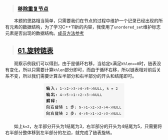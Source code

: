 > ### [移除重复节点](https://leetcode-cn.com/problems/remove-duplicate-node-lcci/)

&emsp;&emsp;本题的思路相当简单，只需要我们在节点的过程中维护一个记录已经出现的所有元素的数据结构，为了学习C++11新的内容，我使用了`unordered_set`维护标志元素是否出现的数据结构。[成员方法参考](http://c.biancheng.net/view/7250.html)


> ## [61.旋转链表](https://leetcode-cn.com/problems/rotate-list/)
&emsp;&emsp;观察示例我们可以得到，由于是循环右移，当给定`k`满足`k%len==0`时，链表没有变化，所以只需要计算`k%len`部分即可，而由于循环右移，所以链表相对前后关系不变，所以我们需要计算左半部分和右半部分的开头和结尾即可。
<div align=center>
<img src="../Image/61.png">
</div>

&emsp;&emsp;如上`k=2`，左半部分开头为1结尾为3，右半部分的开头为4结尾为5，只需要将右半部分整体移到左半部分的左边，就完成了链表旋转。
